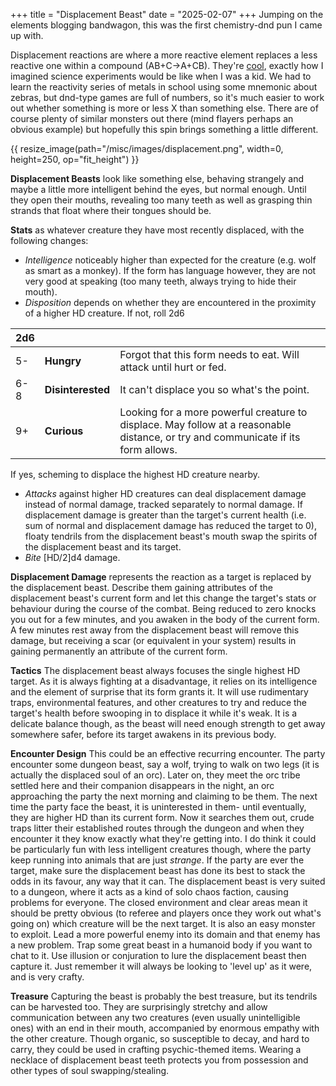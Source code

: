 +++
title = "Displacement Beast"
date = "2025-02-07"
+++
Jumping on the elements blogging bandwagon, this was the first chemistry-dnd pun I came up with. 
<!-- more -->

Displacement reactions are where a more reactive element replaces a less reactive one within a compound (AB+C->A+CB). They're [cool](https://youtu.be/8d6T500BRwY), exactly how I imagined science experiments would be like when I was a kid. We had to learn the reactivity series of metals in school using some mnemonic about zebras, but dnd-type games are full of numbers, so it's much easier to work out whether something is more or less X than something else. There are of course plenty of similar monsters out there (mind flayers perhaps an obvious example) but hopefully this spin brings something a little different.

{{ resize_image(path="/misc/images/displacement.png", width=0, height=250, op="fit_height") }}

**Displacement Beasts** look like something else, behaving strangely and maybe a little more intelligent behind the eyes, but normal enough. Until they open their mouths, revealing too many teeth as well as grasping thin strands that float where their tongues should be.

**Stats** as whatever creature they have most recently displaced, with the following changes:
- *Intelligence* noticeably higher than expected for the creature (e.g. wolf as smart as a monkey). If the form has language however, they are not very good at speaking (too many teeth, always trying to hide their mouth).
- *Disposition* depends on whether they are encountered in the proximity of a higher HD creature. If not, roll 2d6

| 2d6 | | |
| :--- | :--- | :--- |
| 5-| **Hungry** | Forgot that this form needs to eat. Will attack until hurt or fed. |
| 6-8 | **Disinterested** | It can't displace you so what's the point. |
| 9+ | **Curious** | Looking for a more powerful creature to displace. May follow at a reasonable distance, or try and communicate if its form allows. |

If yes, scheming to displace the highest HD creature nearby.
- *Attacks* against higher HD creatures can deal displacement damage instead of normal damage, tracked separately to normal damage. If displacement damage is greater than the target's current health (i.e. sum of normal and displacement damage has reduced the target to 0), floaty tendrils from the displacement beast's mouth swap the spirits of the displacement beast and its target. 
- *Bite* [HD/2]d4 damage.

**Displacement Damage** represents the reaction as a target is replaced by the displacement beast. Describe them gaining attributes of the displacement beast's current form and let this change the target's stats or behaviour during the course of the combat. Being reduced to zero knocks you out for a few minutes, and you awaken in the body of the current form. A few minutes rest away from the displacement beast will remove this damage, but receiving a scar (or equivalent in your system) results in gaining permanently an attribute of the current form. 

**Tactics** The displacement beast always focuses the single highest HD target. As it is always fighting at a disadvantage, it relies on its intelligence and the element of surprise that its form grants it. It will use rudimentary traps, environmental features, and other creatures to try and reduce the target's health before swooping in to displace it while it's weak. It is a delicate balance though, as the beast will need enough strength to get away somewhere safer, before its target awakens in its previous body.

**Encounter Design** This could be an effective recurring encounter. The party encounter some dungeon beast, say a wolf, trying to walk on two legs (it is actually the displaced soul of an orc). Later on, they meet the orc tribe settled here and their companion disappears in the night, an orc approaching the party the next morning and claiming to be them. The next time the party face the beast, it is uninterested in them- until eventually, they are higher HD than its current form. Now it searches them out, crude traps litter their established routes through the dungeon and when they encounter it they know exactly what they're getting into. I do think it could be particularly fun with less intelligent creatures though, where the party keep running into animals that are just *strange*. If the party are ever the target, make sure the displacement beast has done its best to stack the odds in its favour, any way that it can.
The displacement beast is very suited to a dungeon, where it acts as a kind of solo chaos faction, causing problems for everyone. The closed environment and clear areas mean it should be pretty obvious (to referee and players once they work out what's going on) which creature will be the next target. It is also an easy monster to exploit. Lead a more powerful enemy into its domain and that enemy has a new problem. Trap some great beast in a humanoid body if you want to chat to it. Use illusion or conjuration to lure the displacement beast then capture it. Just remember it will always be looking to 'level up' as it were, and is very crafty.

**Treasure** Capturing the beast is probably the best treasure, but its tendrils can be harvested too. They are surprisingly stretchy and allow communication between any two creatures (even usually unintelligible ones) with an end in their mouth, accompanied by enormous empathy with the other creature. Though organic, so susceptible to decay, and hard to carry, they could be used in crafting psychic-themed items. Wearing a necklace of displacement beast teeth protects you from possession and other types of soul swapping/stealing. 

